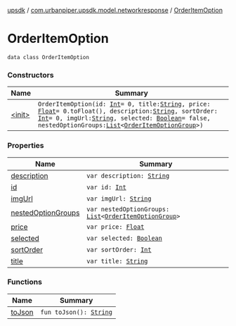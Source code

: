 [upsdk](../../index.md) / [com.urbanpiper.upsdk.model.networkresponse](../index.md) / [OrderItemOption](./index.md)

# OrderItemOption

`data class OrderItemOption`

### Constructors

| Name | Summary |
|---|---|
| [&lt;init&gt;](-init-.md) | `OrderItemOption(id: `[`Int`](https://kotlinlang.org/api/latest/jvm/stdlib/kotlin/-int/index.html)` = 0, title: `[`String`](https://kotlinlang.org/api/latest/jvm/stdlib/kotlin/-string/index.html)`, price: `[`Float`](https://kotlinlang.org/api/latest/jvm/stdlib/kotlin/-float/index.html)` = 0.toFloat(), description: `[`String`](https://kotlinlang.org/api/latest/jvm/stdlib/kotlin/-string/index.html)`, sortOrder: `[`Int`](https://kotlinlang.org/api/latest/jvm/stdlib/kotlin/-int/index.html)` = 0, imgUrl: `[`String`](https://kotlinlang.org/api/latest/jvm/stdlib/kotlin/-string/index.html)`, selected: `[`Boolean`](https://kotlinlang.org/api/latest/jvm/stdlib/kotlin/-boolean/index.html)` = false, nestedOptionGroups: `[`List`](https://kotlinlang.org/api/latest/jvm/stdlib/kotlin.collections/-list/index.html)`<`[`OrderItemOptionGroup`](../-order-item-option-group/index.md)`>)` |

### Properties

| Name | Summary |
|---|---|
| [description](description.md) | `var description: `[`String`](https://kotlinlang.org/api/latest/jvm/stdlib/kotlin/-string/index.html) |
| [id](id.md) | `var id: `[`Int`](https://kotlinlang.org/api/latest/jvm/stdlib/kotlin/-int/index.html) |
| [imgUrl](img-url.md) | `var imgUrl: `[`String`](https://kotlinlang.org/api/latest/jvm/stdlib/kotlin/-string/index.html) |
| [nestedOptionGroups](nested-option-groups.md) | `var nestedOptionGroups: `[`List`](https://kotlinlang.org/api/latest/jvm/stdlib/kotlin.collections/-list/index.html)`<`[`OrderItemOptionGroup`](../-order-item-option-group/index.md)`>` |
| [price](price.md) | `var price: `[`Float`](https://kotlinlang.org/api/latest/jvm/stdlib/kotlin/-float/index.html) |
| [selected](selected.md) | `var selected: `[`Boolean`](https://kotlinlang.org/api/latest/jvm/stdlib/kotlin/-boolean/index.html) |
| [sortOrder](sort-order.md) | `var sortOrder: `[`Int`](https://kotlinlang.org/api/latest/jvm/stdlib/kotlin/-int/index.html) |
| [title](title.md) | `var title: `[`String`](https://kotlinlang.org/api/latest/jvm/stdlib/kotlin/-string/index.html) |

### Functions

| Name | Summary |
|---|---|
| [toJson](to-json.md) | `fun toJson(): `[`String`](https://kotlinlang.org/api/latest/jvm/stdlib/kotlin/-string/index.html) |
